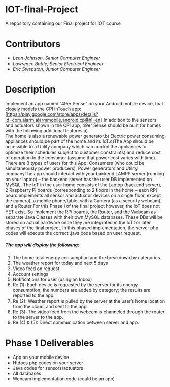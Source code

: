 # IOT-final-Project
A repository containing our Final project for IOT course

# Contributors
+ *Leon Johnson, Senior Computer Engineer*
+ *Lawrence Battle, Senior Electrical Engineer*
+ *Eric Swepston, Junior Computer Engineer*

# Description

Implement an app named “49er Sense” on your Android mobile device, that closely models the CPI inTouch app:
[https://play.google.com/store/apps/details?id=com.alarm.alarmmobile.android.cpi&hl=en] In addition to the sensors and 
actuators shown in the CPI app, 49er Sense should be built for homes with the following additional features:a)   
The home is also a renewable power generator.b)    Electric power consuming appliances should be part of the home and 
its IoT.c)The App should be accessible to a Utility company which can control the appliances to optimize their schedules 
subject to customer constraints) and reduce cost of operation to the consumer (assume that power cost varies with time). 
There are 3 types of users for this App: Consumers (who could be simultaneously power producers), Power generators and 
Utility companyThe app should interact with your backend LAMPP server (running on your laptop) – the backend server has 
the user DB implemented on MySQL. The IoT in the user home consists of the Laptop (backend server), 2 Raspberry Pi boards
(corresponding to 2 floors in the home – each RPi board implements all sensor and actuator devices on a single floor, 
except the camera), a mobile phone/tablet with a Camera (as a security webcam), and a Router.For this Phase I of the 
final project however, the IoT does not YET exist. So implement the RPi boards, the Router, and the Webcam as separate 
Java Classes with their own MySQL databases. These DBs will be stored on actual hardware once they are integrated in the 
IoT for later phases of the final project. In this phased implementation, the server php codes will execute the correct .java
code based on user request.

##### The app will display the following:

1. The home total energy consumption and the breakdown by categories
2. The weather report for today and next 5 days
3. Video feed on request
4. Account settings
5. Notifications for user (using an Inbox)
6. Re (1): Each device is requested by the server for its energy consumption; the numbers are added by category; 
the results are reported to the app.
7. Re (2): Weather report is pulled by the server at the user’s home location from the cloud, and sent to the app.
8. Re (3): The video feed from the webcam is channeled through the router to the server to the app.
9. Re (4) & (5): Direct communication between server and app.

# Phase 1 Deliverables
* App on your mobile device
* Htdocs php codes on your server
* Java codes for sensors/actuators
* All databases
* Webcam implementation code (could be an app)
